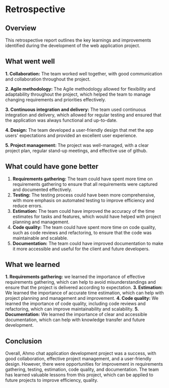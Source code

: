 # Retrospective

## Overview

This retrospective report outlines the key learnings and improvements identified during the development of the web application project.

## What went well

**1. Collaboration:** The team worked well together, with good communication and collaboration throughout the project.

**2. Agile methodology:** The Agile methodology allowed for flexibility and adaptability throughout the project, which helped the team to manage changing requirements and priorities effectively.

**3. Continuous integration and delivery:** The team used continuous integration and delivery, which allowed for regular testing and ensured that the application was always functional and up-to-date.

**4. Design:** The team developed a user-friendly design that met the app users' expectations and provided an excellent user experience.

**5. Project management:** The project was well-managed, with a clear project plan, regular stand-up meetings, and effective use of github.

## What could have gone better

1. **Requirements gathering:** The team could have spent more time on requirements gathering to ensure that all requirements were captured and documented effectively.
2. **Testing:** The testing process could have been more comprehensive, with more emphasis on automated testing to improve efficiency and reduce errors.
3. **Estimation:** The team could have improved the accuracy of the time estimates for tasks and features, which would have helped with project planning and management.
4. **Code quality:** The team could have spent more time on code quality, such as code reviews and refactoring, to ensure that the code was maintainable and scalable.
5. **Documentation:** The team could have improved documentation to make it more accessible and useful for the client and future developers.

## What we learned

**1. Requirements gathering:** we learned the importance of effective requirements gathering, which can help to avoid misunderstandings and ensure that the project is delivered according to expectation.
**3. Estimation:** We learned the importance of accurate time estimation, which can help with project planning and management and improvement.
**4. Code quality:** We learned the importance of code quality, including code reviews and refactoring, which can improve maintainability and scalability.
**5. Documentation:** We learned the importance of clear and accessible documentation, which can help with knowledge transfer and future development.

## Conclusion

Overall, Ahmo chat application development project was a success, with good collaboration, effective project management, and a user-friendly design. However, there were opportunities for improvement in requirements gathering, testing, estimation, code quality, and documentation. The team has learned valuable lessons from this project, which can be applied to future projects to improve efficiency, quality.